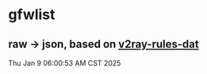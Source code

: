 # gfwlist
## raw -> json, based on [v2ray-rules-dat](https://github.com/Loyalsoldier/v2ray-rules-dat)
Thu Jan  9 06:00:53 AM CST 2025

